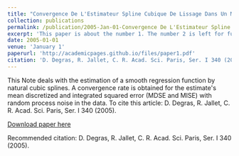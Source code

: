 ```yaml
---
title: "Convergence De L'Estimateur Spline Cubique De Lissage Dans Un Modèle De Régression Longitudinale Avec Erreur De Type Processus"
collection: publications
permalink: /publication/2005-Jan-01-Convergence De L'Estimateur Spline Cubique De Lissage Dans Un Modèle De Régression Longitudinale Avec Erreur De Type Processus
excerpt: 'This paper is about the number 1. The number 2 is left for future work.'
date: 2005-01-01
venue: 'January 1'
paperurl: 'http://academicpages.github.io/files/paper1.pdf'
citation: 'D. Degras, R. Jallet, C. R. Acad. Sci. Paris, Ser. I 340 (2005).'
---
```

This Note deals with the estimation of a smooth regression function by natural cubic splines. A convergence rate is obtained for the estimate's mean discretized and integrated squared error (MDSE and MISE) with random process noise in the data. To cite this article: D. Degras, R. Jallet, C. R. Acad. Sci. Paris, Ser. I 340 (2005).

[Download paper here](https://www.sciencedirect.com/science/article/pii/S1631073X05001494)

Recommended citation: D. Degras, R. Jallet, C. R. Acad. Sci. Paris, Ser. I 340 (2005).
